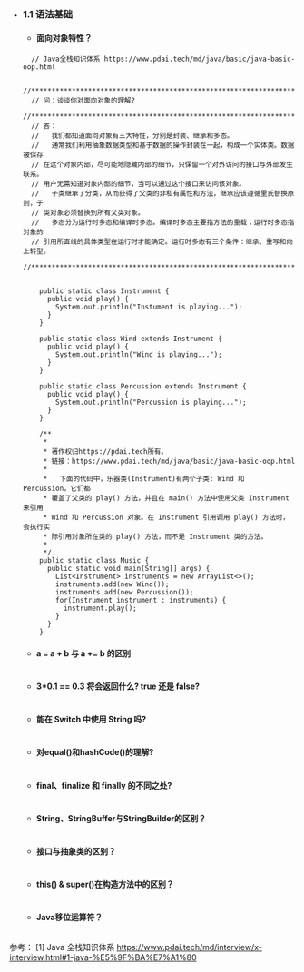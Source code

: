   - ### 1.1 语法基础
    
    - #### 面向对象特性？
    
    ```
      // Java全栈知识体系 https://www.pdai.tech/md/java/basic/java-basic-oop.html
    
      //******************************************************************/
      // 问：谈谈你对面向对象的理解?
      //******************************************************************/
      // 答：
      //   我们都知道面向对象有三大特性，分别是封装、继承和多态。
      //   通常我们利用抽象数据类型和基于数据的操作封装在一起，构成一个实体类。数据被保存
      // 在这个对象内部，尽可能地隐藏内部的细节，只保留一个对外访问的接口与外部发生联系。
      // 用户无需知道对象内部的细节，当可以通过这个接口来访问该对象。
      //   子类继承了分类，从而获得了父类的非私有属性和方法，继承应该遵循里氏替换原则，子
      // 类对象必须替换到所有父类对象。
      //   多态分为运行时多态和编译时多态。编译时多态主要指方法的重载；运行时多态指对象的
      // 引用所直线的具体类型在运行时才能确定。运行时多态有三个条件：继承、重写和向上转型。
      //******************************************************************/
    
    
        public static class Instrument {
          public void play() {
            System.out.println("Instument is playing...");
          }
        }
    
        public static class Wind extends Instrument {
          public void play() {
            System.out.println("Wind is playing...");
          }
        }
    
        public static class Percussion extends Instrument {
          public void play() {
            System.out.println("Percussion is playing...");
          }
        }
    
        /**
         *
         * 著作权归https://pdai.tech所有。
         * 链接：https://www.pdai.tech/md/java/basic/java-basic-oop.html
         *
         *   下面的代码中，乐器类(Instrument)有两个子类: Wind 和 Percussion，它们都
         * 覆盖了父类的 play() 方法，并且在 main() 方法中使用父类 Instrument 来引用
         * Wind 和 Percussion 对象。在 Instrument 引用调用 play() 方法时，会执行实
         * 际引用对象所在类的 play() 方法，而不是 Instrument 类的方法。
         *
         */
        public static class Music {
          public static void main(String[] args) {
            List<Instrument> instruments = new ArrayList<>();
            instruments.add(new Wind());
            instruments.add(new Percussion());
            for(Instrument instrument : instruments) {
              instrument.play();
            }
          }
        }
    ```

    - #### a = a + b 与 a += b 的区别

    ```
    ```
    
    - #### 3*0.1 == 0.3 将会返回什么? true 还是 false?

    ```
    ```
    
    - #### 能在 Switch 中使用 String 吗?

    ```
    ```
    
    - #### 对equal()和hashCode()的理解?

    ```
    ```
    
    - #### final、finalize 和 finally 的不同之处?

    ```
    ```
    
    - #### String、StringBuffer与StringBuilder的区别？

    ```
    ```
    
    - #### 接口与抽象类的区别？

    ```
    ```
    
    - #### this() & super()在构造方法中的区别？

    ```
    ```
    
    - #### Java移位运算符？

    ```
    ```

参考：
[1] Java 全栈知识体系 https://www.pdai.tech/md/interview/x-interview.html#1-java-%E5%9F%BA%E7%A1%80